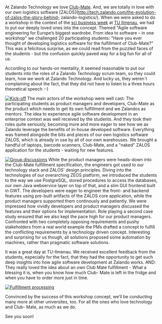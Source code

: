 <!--
.. title: Technology meets TU Ilmenau - Development à la Club-Mate Style
.. slug: technology-meets-tu-ilmenau-development-a-la-club-mate-style
.. date: 2013-06-13 09:59:40
.. tags: Development,Development,Event,Events,Ilmenau,Logistics,Product management,Scrum,Students,Workshop
.. author: Marcus Daute
.. image: tu-ilmenau-2013_teaser.jpg
-->

At Zalando Technology we love [Club-Mate](http://www.clubmate.de/). And, we
are totally in love with our own logistics software
[ZALOS](http://tech.zalando.com/the-evolution-of-zalos-the-story-behind-
zalando-logistics/). When we were asked to do a workshop in the context of the
[sci business week](http://www.sci-business-week.de/) at [TU
Ilmenau](http://www.tu-ilmenau.de/), we had to put our deeply loved ones into
the concept. Themed "Agile software engineering for Europe’s biggest wardrobe.
From idea to software – in one workshop" we challenged 20 participating
students: "Have you ever thought of developing logistics software for the
fulfillment of Club-Mate?" This was a felicitous surprise, as we could read
from the puzzled faces of the students - but the confusion quickly paved way
for a big fun for all of us.

According to our hands-on mentality, it seemed
reasonable to put our students into the roles of a Zalando Technology scrum
team, so they could learn, how we work at Zalando Technology. And lucky us,
they weren`t complaining about the fact, that they did not have to listen to a
three hours theoretical speech :-)

[![Kick-off](/files/2013/06/DSCN4311.jpg)](/files/2013/06/DSCN4311.jpg) The
main actors of the workshop were well cast: The participating students as
product managers and developers, Club-Mate as the product which needs to get
its own fulfillment and we Zalandos as mentors. The idea to experience agile
software development in an enterprise context was well received by the
students. And they took their roles quite seriously, becoming more and more
eager to see how we as Zalando leverage the benefits of in-house developed
software. Everything was framed alongside the bits and pieces of our own
logistics software ZALOS, which is already in use by all of our own
warehouses. We brought a handful of laptops, barcode scanners, Club-Mate, and
a "naked" ZALOS application for the students - waiting for new features.

[![Group discussions](/files/2013/06/DSCN4332.jpg)](/files/2013/06/DSCN4332.jpg)
While the product managers were heads-down into the Club-Mate
fulfillment specification, the engineers got used to our technology stack and
ZALOS' design principles. Diving into the technologies of our overarching ZEOS
platform, we introduced the students to the way we use PostgreSQL, stored
procedures to access the databases, our own Java webservice layer on top of
that, and a slim GUI frontend built in GWT. The developers were eager to
engineer the front- and backend features using pre-built artifacts of the
ZALOS core application, while the product managers supported them continously
and patiently. We were impressed how vividly developers and product managers
discussed the features and their options for implementation. Role playing a
second case study ensured that we also kept the pace high for our product
managers. Confronted with two completely opposing requirements and pushy
stakeholders from a real world example the PMs drafted a concept to fulfill
the conflicting requirements by a technology driven concept. Interesting and
surprising for us though, all solutions proposed some automation by machines,
rather than pragmatic software solutions.

It was a great day at TU-Ilmenau. We
received excellent feedback from the students, especially for the fact, that
they had the opportunity to get such deep insights into how agile software
development at Zalando works. AND: They really loved the idea about an own
Club Mate fulfillment - What a blessing it is, when you know how much Club-
Mate is left in the fridge and when you have to order more just in time.

[![Fulfillment processing](/files/2013/06/DSCN4326.jpg)](/files/2013/06/DSCN4326.jpg)

Convinced by the success of this workshop concept, we’ll be conducting many
more at other universites, too. For all the ones who love technology and Club-
Mate, as much as we do.

See you soon!

